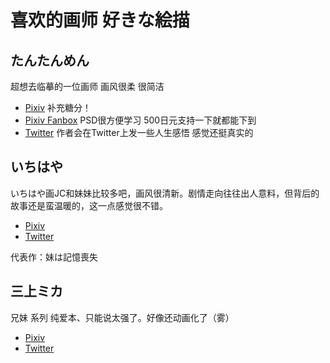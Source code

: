 # 喜欢的画师 好きな絵描

## たんたんめん

超想去临摹的一位画师 画风很柔 很简洁

- [Pixiv](https://www.pixiv.net/en/users/188106) 补充糖分！
- [Pixiv Fanbox](https://km170.fanbox.cc) PSD很方便学习 500日元支持一下就都能下到
- [Twitter](https://twitter.com/km170) 作者会在Twitter上发一些人生感悟 感觉还挺真实的

## いちはや

いちはや画JC和妹妹比较多吧，画风很清新。剧情走向往往出人意料，但背后的故事还是蛮温暖的，这一点感觉很不错。

- [Pixiv](https://www.pixiv.net/en/users/10704)
- [Twitter](https://twitter.com/188_sch)

代表作：妹は記憶喪失

## 三上ミカ

兄妹 系列 纯爱本、只能说太强了。好像还动画化了（雾）

- [Pixiv](https://www.pixiv.net/en/users/854356)
- [Twitter](https://twitter.com/mika_mikami)
